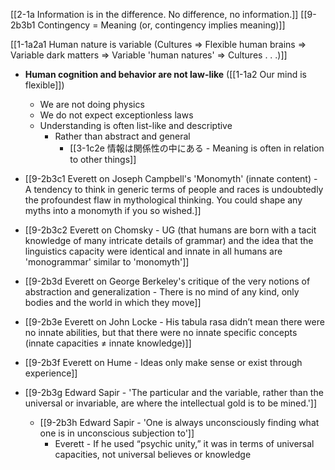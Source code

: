 [[2-1a Information is in the difference. No difference, no information.]]
	[[9-2b3b1 Contingency = Meaning (or, contingency implies meaning)]]

[[1-1a2a1 Human nature is variable (Cultures ⇒ Flexible human brains ⇒ Variable dark matters ⇒ Variable 'human natures' ⇒ Cultures . . .)]]
- **Human cognition and behavior are not law-like** ([[1-1a2 Our mind is flexible]])
    - We are not doing physics
    - We do not expect exceptionless laws
    - Understanding is often list-like and descriptive
        - Rather than abstract and general
	        - [[3-1c2e 情報は関係性の中にある - Meaning is often in relation to other things]]

- [[9-2b3c1 Everett on Joseph Campbell's 'Monomyth' (innate content) - A tendency to think in generic terms of people and races is undoubtedly the profoundest flaw in mythological thinking. You could shape any myths into a monomyth if you so wished.]]
- [[9-2b3c2 Everett on Chomsky - UG (that humans are born with a tacit knowledge of many intricate details of grammar) and the idea that the linguistics capacity were identical and innate in all humans are 'monogrammar' similar to 'monomyth']]

- [[9-2b3d Everett on George Berkeley's critique of the very notions of abstraction and generalization - There is no mind of any kind, only bodies and the world in which they move]]
- [[9-2b3e Everett on John Locke - His tabula rasa didn’t mean there were no innate abilities, but that there were no innate specific concepts (innate capacities ≠ innate knowledge)]]
- [[9-2b3f Everett on Hume - Ideas only make sense or exist through experience]]

- [[9-2b3g Edward Sapir - 'The particular and the variable, rather than the universal or invariable, are where the intellectual gold is to be mined.']]
	- [[9-2b3h Edward Sapir - 'One is always unconsciously finding what one is in unconscious subjection to']]
	    - Everett - If he used “psychic unity,” it was in terms of universal capacities, not universal believes or knowledge